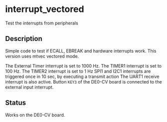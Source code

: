# interrupt_vectored

Test the interrupts from peripherals

## Description

Simple code to test if ECALL, EBREAK and hardware interrupts work.
This version uses mtvec vectored mode.

The External Timer interrupt is set to 1000 Hz.
The TIMER1 interrupt is set to 100 Hz.
The TIMER2 interrupt is set to 1 Hz
SPI1 and I2C1 interrupts are triggered once in 10 sec, by executing a transmit action
The UART1 receive interrupt is also active.
Button `KEY3` of the DE0-CV board is connected to the external input interrupt.

## Status

Works on the DE0-CV board.
